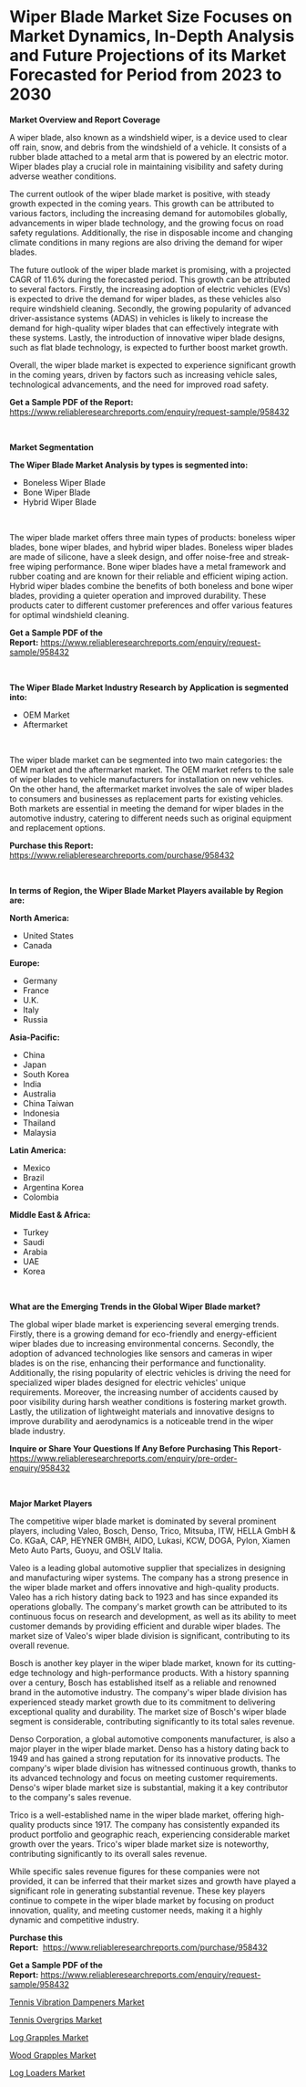 <p><h1>Wiper Blade Market Size Focuses on Market Dynamics, In-Depth Analysis and Future Projections of its Market Forecasted for Period from 2023 to 2030</h1></p><p><strong>Market Overview and Report Coverage</strong></p>
<p><p>A wiper blade, also known as a windshield wiper, is a device used to clear off rain, snow, and debris from the windshield of a vehicle. It consists of a rubber blade attached to a metal arm that is powered by an electric motor. Wiper blades play a crucial role in maintaining visibility and safety during adverse weather conditions.</p><p>The current outlook of the wiper blade market is positive, with steady growth expected in the coming years. This growth can be attributed to various factors, including the increasing demand for automobiles globally, advancements in wiper blade technology, and the growing focus on road safety regulations. Additionally, the rise in disposable income and changing climate conditions in many regions are also driving the demand for wiper blades.</p><p>The future outlook of the wiper blade market is promising, with a projected CAGR of 11.6% during the forecasted period. This growth can be attributed to several factors. Firstly, the increasing adoption of electric vehicles (EVs) is expected to drive the demand for wiper blades, as these vehicles also require windshield cleaning. Secondly, the growing popularity of advanced driver-assistance systems (ADAS) in vehicles is likely to increase the demand for high-quality wiper blades that can effectively integrate with these systems. Lastly, the introduction of innovative wiper blade designs, such as flat blade technology, is expected to further boost market growth.</p><p>Overall, the wiper blade market is expected to experience significant growth in the coming years, driven by factors such as increasing vehicle sales, technological advancements, and the need for improved road safety.</p></p>
<p><strong>Get a Sample PDF of the Report:</strong> <a href="https://www.reliableresearchreports.com/enquiry/request-sample/958432">https://www.reliableresearchreports.com/enquiry/request-sample/958432</a></p>
<p>&nbsp;</p>
<p><strong>Market Segmentation</strong></p>
<p><strong>The Wiper Blade Market Analysis by types is segmented into:</strong></p>
<p><ul><li>Boneless Wiper Blade</li><li>Bone Wiper Blade</li><li>Hybrid Wiper Blade</li></ul></p>
<p>&nbsp;</p>
<p><p>The wiper blade market offers three main types of products: boneless wiper blades, bone wiper blades, and hybrid wiper blades. Boneless wiper blades are made of silicone, have a sleek design, and offer noise-free and streak-free wiping performance. Bone wiper blades have a metal framework and rubber coating and are known for their reliable and efficient wiping action. Hybrid wiper blades combine the benefits of both boneless and bone wiper blades, providing a quieter operation and improved durability. These products cater to different customer preferences and offer various features for optimal windshield cleaning.</p></p>
<p><strong>Get a Sample PDF of the Report:</strong>&nbsp;<a href="https://www.reliableresearchreports.com/enquiry/request-sample/958432">https://www.reliableresearchreports.com/enquiry/request-sample/958432</a></p>
<p>&nbsp;</p>
<p><strong>The Wiper Blade Market Industry Research by Application is segmented into:</strong></p>
<p><ul><li>OEM Market</li><li>Aftermarket</li></ul></p>
<p>&nbsp;</p>
<p><p>The wiper blade market can be segmented into two main categories: the OEM market and the aftermarket market. The OEM market refers to the sale of wiper blades to vehicle manufacturers for installation on new vehicles. On the other hand, the aftermarket market involves the sale of wiper blades to consumers and businesses as replacement parts for existing vehicles. Both markets are essential in meeting the demand for wiper blades in the automotive industry, catering to different needs such as original equipment and replacement options.</p></p>
<p><strong>Purchase this Report:</strong>&nbsp; <a href="https://www.reliableresearchreports.com/purchase/958432">https://www.reliableresearchreports.com/purchase/958432</a></p>
<p>&nbsp;</p>
<p><strong>In terms of Region, the Wiper Blade Market Players available by Region are:</strong></p>
<p>
    <p> <strong> North America: </strong>
        <ul>
            <li>United States</li>
            <li>Canada</li>
        </ul>
        </p> 
    <p> <strong> Europe: </strong>
        <ul>
            <li>Germany</li>
            <li>France</li>
            <li>U.K.</li>
            <li>Italy</li>
            <li>Russia</li>
        </ul>
        </p> 
    <p> <strong> Asia-Pacific: </strong>
        <ul>
            <li>China</li>
            <li>Japan</li>
            <li>South Korea</li>
            <li>India</li>
            <li>Australia</li>
            <li>China Taiwan</li>
            <li>Indonesia</li>
            <li>Thailand</li>
            <li>Malaysia</li>
        </ul>
        </p> 
    <p> <strong> Latin America: </strong>
        <ul>
            <li>Mexico</li>
            <li>Brazil</li>
            <li>Argentina Korea</li>
            <li>Colombia</li>
        </ul>
        </p> 
    <p> <strong> Middle East & Africa: </strong>
        <ul>
            <li>Turkey</li>
            <li>Saudi</li>
            <li>Arabia</li>
            <li>UAE</li>
            <li>Korea</li>
        </ul>
    </p>
    </p>
<p>&nbsp;</p>
<p><strong>What are the Emerging Trends in the Global Wiper Blade market?</strong></p>
<p><p>The global wiper blade market is experiencing several emerging trends. Firstly, there is a growing demand for eco-friendly and energy-efficient wiper blades due to increasing environmental concerns. Secondly, the adoption of advanced technologies like sensors and cameras in wiper blades is on the rise, enhancing their performance and functionality. Additionally, the rising popularity of electric vehicles is driving the need for specialized wiper blades designed for electric vehicles' unique requirements. Moreover, the increasing number of accidents caused by poor visibility during harsh weather conditions is fostering market growth. Lastly, the utilization of lightweight materials and innovative designs to improve durability and aerodynamics is a noticeable trend in the wiper blade industry.</p></p>
<p><strong>Inquire or Share Your Questions If Any Before Purchasing This Report</strong>- <a href="https://www.reliableresearchreports.com/enquiry/pre-order-enquiry/958432">https://www.reliableresearchreports.com/enquiry/pre-order-enquiry/958432</a></p>
<p>&nbsp;</p>
<p><strong>Major Market Players</strong></p>
<p><p>The competitive wiper blade market is dominated by several prominent players, including Valeo, Bosch, Denso, Trico, Mitsuba, ITW, HELLA GmbH & Co. KGaA, CAP, HEYNER GMBH, AIDO, Lukasi, KCW, DOGA, Pylon, Xiamen Meto Auto Parts, Guoyu, and OSLV Italia. </p><p>Valeo is a leading global automotive supplier that specializes in designing and manufacturing wiper systems. The company has a strong presence in the wiper blade market and offers innovative and high-quality products. Valeo has a rich history dating back to 1923 and has since expanded its operations globally. The company's market growth can be attributed to its continuous focus on research and development, as well as its ability to meet customer demands by providing efficient and durable wiper blades. The market size of Valeo's wiper blade division is significant, contributing to its overall revenue.</p><p>Bosch is another key player in the wiper blade market, known for its cutting-edge technology and high-performance products. With a history spanning over a century, Bosch has established itself as a reliable and renowned brand in the automotive industry. The company's wiper blade division has experienced steady market growth due to its commitment to delivering exceptional quality and durability. The market size of Bosch's wiper blade segment is considerable, contributing significantly to its total sales revenue.</p><p>Denso Corporation, a global automotive components manufacturer, is also a major player in the wiper blade market. Denso has a history dating back to 1949 and has gained a strong reputation for its innovative products. The company's wiper blade division has witnessed continuous growth, thanks to its advanced technology and focus on meeting customer requirements. Denso's wiper blade market size is substantial, making it a key contributor to the company's sales revenue.</p><p>Trico is a well-established name in the wiper blade market, offering high-quality products since 1917. The company has consistently expanded its product portfolio and geographic reach, experiencing considerable market growth over the years. Trico's wiper blade market size is noteworthy, contributing significantly to its overall sales revenue.</p><p>While specific sales revenue figures for these companies were not provided, it can be inferred that their market sizes and growth have played a significant role in generating substantial revenue. These key players continue to compete in the wiper blade market by focusing on product innovation, quality, and meeting customer needs, making it a highly dynamic and competitive industry.</p></p>
<p><strong>Purchase this Report:</strong>&nbsp;&nbsp;<a href="https://www.reliableresearchreports.com/purchase/958432">https://www.reliableresearchreports.com/purchase/958432</a></p>
<p></p>
<p><strong>Get a Sample PDF of the Report:</strong>&nbsp;<a href="https://www.reliableresearchreports.com/enquiry/request-sample/958432">https://www.reliableresearchreports.com/enquiry/request-sample/958432</a></p>
<p><p><a href="https://medium.com/@zolajenkins1966/tennis-vibration-dampeners-market-trends-and-market-analysis-forecasted-for-period-2023-2030-d072ce5aef43">Tennis Vibration Dampeners Market</a></p><p><a href="https://medium.com/@caylawisoky8698/tennis-overgrips-market-insight-market-trends-growth-forecasted-from-2023-to-2030-aac6f61de00d">Tennis Overgrips Market</a></p><p><a href="https://www.linkedin.com/pulse/log-grapples-market-size-2023-2030-global-industrial-analysis-pgwxe/">Log Grapples Market</a></p><p><a href="https://www.linkedin.com/pulse/wood-grapples-market-research-report-provides-thorough-industry-uq5se/">Wood Grapples Market</a></p><p><a href="https://www.linkedin.com/pulse/log-loaders-market-size-2023-2030-global-industrial-analysis-2gqbe/">Log Loaders Market</a></p></p>